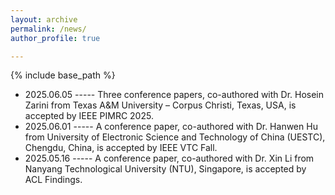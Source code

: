 ```yaml
---
layout: archive
permalink: /news/
author_profile: true

---
```


{% include base_path %}
* 2025.06.05 ----- Three conference papers, co-authored with Dr. Hosein Zarini from Texas A&M University – Corpus Christi, Texas, USA, is accepted by IEEE PIMRC 2025.
* 2025.06.01 ----- A conference paper, co-authored with Dr. Hanwen Hu from University of Electronic Science and Technology of China (UESTC), Chengdu, China, is accepted by IEEE VTC Fall.
* 2025.05.16 ----- A conference paper, co-authored with Dr. Xin Li from Nanyang Technological University (NTU), Singapore, is accepted by ACL Findings.
